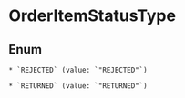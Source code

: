 
# OrderItemStatusType

## Enum


    * `REJECTED` (value: `"REJECTED"`)

    * `RETURNED` (value: `"RETURNED"`)



